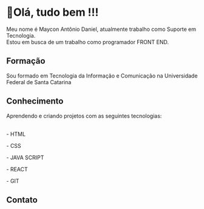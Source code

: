 <h1>👋Olá, tudo bem !!!</h1> 

Meu nome é Maycon Antônio Daniel, atualmente trabalho como Suporte em Tecnologia.<br>
Estou em busca de um trabalho como programador FRONT END.
<br>

<h2>Formação</h2>
Sou formado em Tecnologia da Informação e Comunicação na Universidade Federal de Santa Catarina
<br>

<h2>Conhecimento</h2>
Aprendendo e criando projetos com as seguintes tecnologias:
<br>
<br>
<p>- HTML<p>
<p>- CSS<p>
<p>- JAVA SCRIPT<p>
<p>- REACT<p>
<P>- GIT<p>

<h2>Contato<h2>
